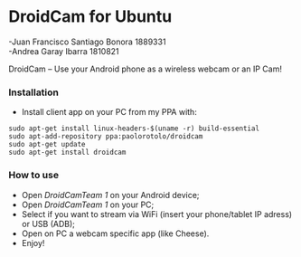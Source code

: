 DroidCam for Ubuntu 
==============

-Juan Francisco Santiago Bonora 1889331<br/>
-Andrea Garay Ibarra 1810821

DroidCam – Use your Android phone as a wireless webcam or an IP Cam!

### Installation
- Install client app on your PC from my PPA with:
```
sudo apt-get install linux-headers-$(uname -r) build-essential
sudo apt-add-repository ppa:paolorotolo/droidcam
sudo apt-get update
sudo apt-get install droidcam
```

### How to use
- Open *DroidCamTeam 1* on your Android device;
- Open *DroidCamTeam 1* on your PC;
- Select if you want to stream via WiFi (insert your phone/tablet IP adress) or USB (ADB);
- Open on PC a webcam specific app (like Cheese).
- Enjoy!
